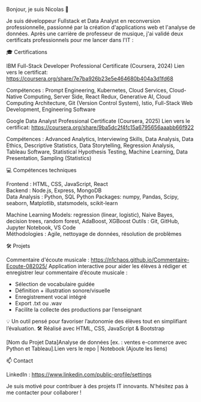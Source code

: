 Bonjour, je suis Nicolas 👋

Je suis développeur Fullstack et Data Analyst en reconversion professionnelle, passionné par la création d'applications web et l'analyse de données. Après une carrière de professeur de musique, j'ai validé deux certificats professionnels pour me lancer dans l'IT : 


🎓 Certifications

IBM Full-Stack Developer Professional Certificate (Coursera, 2024)
Lien vers le certificat: https://coursera.org/share/7e7ba926b23e5e464680b404a3d1fd68

Compétences : Prompt Engineering, Kubernetes, Cloud Services, Cloud-Native Computing, Server Side, React Redux, Generative AI, Cloud Computing Architecture, Git (Version Control System), Istio, Full-Stack Web Development, Engineering Software

Google Data Analyst Professional Certificate (Coursera, 2025)
Lien vers le certificat: https://coursera.org/share/9ba5dc2f4fc15a6795656aaabb66f922

Compétences : Advanced Analytics, Interviewing Skills, Data Analysis, Data Ethics, Descriptive Statistics, Data Storytelling, Regression Analysis, Tableau Software, Statistical Hypothesis Testing, Machine Learning, Data Presentation, Sampling (Statistics)


💻 Compétences techniques

Frontend : HTML, CSS, JavaScript, React  
Backend : Node.js, Express, MongoDB  
Data Analysis : Python, SQL
Python Packages: numpy, Pandas, Scipy, seaborn, Matplotlib, statsmodels, scikit-learn

Machine Learning Models: regression (linear, logistic), Naive Bayes, decision trees, random forest, AdaBoost, XGBoost
Outils : Git, GitHub, Jupyter Notebook, VS Code  
Méthodologies : Agile, nettoyage de données, résolution de problèmes

🛠 Projets
  
Commentaire d'écoute musicale : https://n1chaos.github.io/Commentaire-Ecoute-082025/
Application interactive pour aider les élèves à rédiger et enregistrer leur commentaire d’écoute musicale :

- Sélection de vocabulaire guidée
- Définition + illustration sonore/visuelle
- Enregistrement vocal intégré
- Export .txt ou .wav
- Facilite la collecte des productions par l’enseignant

💡 Un outil pensé pour favoriser l’autonomie des élèves tout en simplifiant l’évaluation.
🛠️ Réalisé avec HTML, CSS, JavaScript & Bootstrap

[Nom du Projet Data]Analyse de données [ex. : ventes e-commerce avec Python et Tableau].Lien vers le repo | Notebook (Ajoute les liens)  


📫 Contact

LinkedIn : https://www.linkedin.com/public-profile/settings

Je suis motivé pour contribuer à des projets IT innovants. N'hésitez pas à me contacter pour collaborer !
